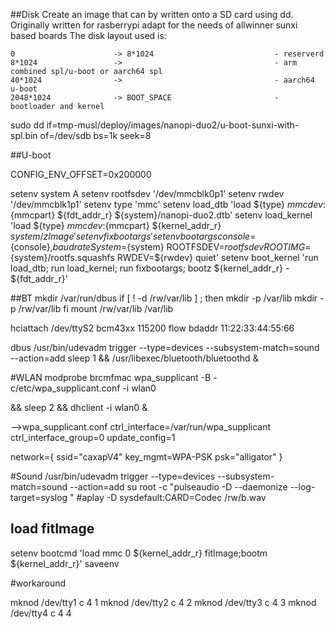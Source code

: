 ##Disk 
Create an image that can by written onto a SD card using dd.
Originally written for rasberrypi adapt for the needs of allwinner sunxi based boards
The disk layout used is:

    0                      -> 8*1024                           - reserverd
    8*1024                 ->                                  - arm combined spl/u-boot or aarch64 spl
    40*1024                ->                                  - aarch64 u-boot
    2048*1024              -> BOOT_SPACE                       - bootloader and kernel

sudo dd if=tmp-musl/deploy/images/nanopi-duo2/u-boot-sunxi-with-spl.bin of=/dev/sdb bs=1k seek=8
    
##U-boot

CONFIG_ENV_OFFSET=0x200000


setenv system A
setenv rootfsdev '/dev/mmcblk0p1'
setenv rwdev '/dev/mmcblk1p1'
setenv type 'mmc'
setenv load_dtb 'load ${type} ${mmcdev}:${mmcpart} ${fdt_addr_r} ${system}/nanopi-duo2.dtb'
setenv load_kernel 'load ${type} ${mmcdev}:${mmcpart} ${kernel_addr_r} ${system}/zImage'
setenv fixbootargs 'setenv bootargs console=${console},${baudrate} System=${system} ROOTFSDEV=${rootfsdev} ROOTIMG=${system}/rootfs.squashfs RWDEV=${rwdev} quiet'
setenv boot_kernel 'run load_dtb; run load_kernel; run fixbootargs; bootz ${kernel_addr_r} - ${fdt_addr_r}'




##BT
mkdir /var/run/dbus
if [ ! -d /rw/var/lib ] ; then
	mkdir -p /var/lib
	mkdir -p /rw/var/lib
fi
mount /rw/var/lib /var/lib

hciattach /dev/ttyS2 bcm43xx 115200 flow bdaddr 11:22:33:44:55:66

dbus
/usr/bin/udevadm trigger --type=devices --subsystem-match=sound --action=add
sleep 1 && /usr/libexec/bluetooth/bluetoothd &

#WLAN
modprobe  brcmfmac
wpa_supplicant -B -c/etc/wpa_supplicant.conf -i wlan0

&& sleep 2 && dhclient -i wlan0 &

-->wpa_supplicant.conf
ctrl_interface=/var/run/wpa_supplicant
ctrl_interface_group=0
update_config=1

network={
        ssid="caxapV4"
        key_mgmt=WPA-PSK
        psk="alligator"
}

#Sound 
/usr/bin/udevadm trigger --type=devices --subsystem-match=sound --action=add
su root -c "pulseaudio -D --daemonize --log-target=syslog "
#aplay -D sysdefault:CARD=Codec /rw/b.wav

## load fitImage
setenv bootcmd 'load mmc 0 ${kernel_addr_r} fitImage;bootm ${kernel_addr_r}'
saveenv

#workaround

mknod /dev/tty1 c 4 1
mknod /dev/tty2 c 4 2
mknod /dev/tty3 c 4 3
mknod /dev/tty4 c 4 4
